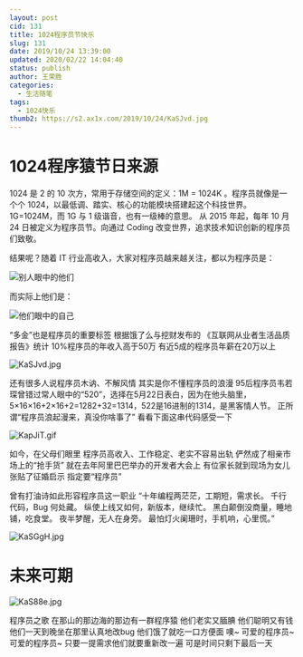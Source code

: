```yaml
---
layout: post
cid: 131
title: 1024程序员节快乐
slug: 131
date: 2019/10/24 13:39:00
updated: 2020/02/22 14:04:40
status: publish
author: 王荣胜
categories: 
  - 生活随笔
tags: 
  - 1024快乐
thumb2: https://s2.ax1x.com/2019/10/24/KaSJvd.jpg
---
```



<!--more-->
# 1024程序猿节日来源

1024 是 2 的 10 次方，常用于存储空间的定义：1M = 1024K 。程序员就像是一个个 1024，以最低调、踏实、核心的功能模块搭建起这个科技世界。1G=1024M，而 1G 与 1 级谐音，也有一级棒的意思。
从 2015 年起，每年 10 月 24 日被定义为程序员节。向通过 Coding 改变世界，追求技术知识创新的程序员们致敬。

<!--more-->

结果呢？随着 IT 行业高收入，大家对程序员越来越关注，都以为程序员是：

<img src="https://s2.ax1x.com/2019/10/24/KaSl4O.jpg" alt="别人眼中的他们" border="0">

而实际上他们是：

<img src="https://s2.ax1x.com/2019/10/24/KaSQUK.jpg" alt="他们眼中的自己" border="0">

“多金”也是程序员的重要标签
根据饿了么与挖财发布的
《互联网从业者生活品质报告》统计
10%程序员的年收入高于50万
有近5成的程序员年薪在20万以上

<img src="https://s2.ax1x.com/2019/10/24/KaSJvd.jpg" alt="KaSJvd.jpg" border="0">

还有很多人说程序员木讷、不解风情
其实是你不懂程序员的浪漫
95后程序员韦若琛曾错过常人眼中的“520”，选择在5月22日表白，因为在他头脑里，5×16×16+2×16+2=1282+32=1314，522是16进制的1314，是黑客情人节。
正所谓“程序员浪起漫来，真没你啥事了”
看看下面这串代码感受一下

<img src="https://s2.ax1x.com/2019/10/24/KapJiT.gif" alt="KapJiT.gif" border="0" />

如今，在父母们眼里
程序员高收入、工作稳定、老实不容易出轨
俨然成了相亲市场上的“抢手货”
就在去年阿里巴巴举办的开发者大会上
有位家长就到现场为女儿张贴了征婚启示
指定要“程序员”

曾有打油诗如此形容程序员这一职业
“十年编程两茫茫，工期短，需求长。
千行代码，Bug 何处藏。
纵使上线又如何，新版本，继续忙。
黑白颠倒没商量，睡地铺，吃食堂。
夜半梦醒，无人在身旁。
最怕灯火阑珊时，手机响，心里慌。”

<img src="https://s2.ax1x.com/2019/10/24/KaSGgH.jpg" alt="KaSGgH.jpg" border="0">

# 未来可期

<img src="https://s2.ax1x.com/2019/10/24/KaS88e.jpg" alt="KaS88e.jpg" border="0">

程序员之歌
在那山的那边海的那边有一群程序猿
他们老实又腼腆
他们聪明又有钱
他们一天到晚坐在那里认真地改bug
他们饿了就吃一口方便面
噢~
可爱的程序员~
可爱的程序员~
只要一提需求他们就要重新改一遍
可是时间只剩下最后一天